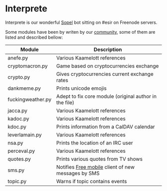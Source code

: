Interprete
==

Interprete is our wonderful [Sopel](https://sopel.chat) bot sitting on #esir on Freenode servers.

Some modules have been by writen by our [community](https://github.com/AlexandreRio/interprete/graphs/contributors), some of them are listed and described bellow:

| Module            | Description                                                                  |
|-------------------|------------------------------------------------------------------------------|
| anefe.py          | Various Kaamelott references                                                 |
| cryptomacron.py   | Game based on cryptocurrencies exchange                                      |
| crypto.py         | Gives cryptocurrencies current exchange rates                                |
| dankmeme.py       | Prints unicode emojis                                                        |
| fuckingweather.py | Adept to fix core module (original author in the file)                       |
| jacca.py          | Various Kaamelott references                                                 |
| kadoc.py          | Various Kaamelott references                                                 |
| kdoc.py           | Prints information from a CalDAV calendar                                    |
| leverlamain.py    | Various Kaamelott references                                                 |
| nsa.py            | Prints the location of an IRC user                                           |
| perceval.py       | Various Kaamelott references                                                 |
| quotes.py         | Prints various quotes from TV shows                                          |
| sms.py            | Notifies [Free mobile](https://mobile.free.fr) client of new messages by SMS |
| topic.py          | Warns if topic contains events                                               |
